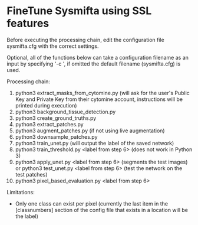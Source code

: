 # FineTune Sysmifta using SSL features

Before executing the processing chain, edit the configuration file sysmifta.cfg with the correct settings.

Optional, all of the functions below can take a configuration filename as an input by specifying '-c <filename>', if omitted the default filename (sysmifta.cfg) is used.

Processing chain:
1. python3 extract_masks_from_cytomine.py (will ask for the user's Public Key and Private Key from their cytomine account, instructions will be printed during execution)
2. python3 background_tissue_detection.py
3. python3 create_ground_truths.py
4. python3 extract_patches.py
5. python3 augment_patches.py (if not using live augmentation)
6. python3 downsample_patches.py
7. python3 train_unet.py (will output the label of the saved network)
8. python3 train_threshold.py <label from step 6> (does not work in Python 3)
9. python3 apply_unet.py <label from step 6> (segments the test images)
   or
   python3 test_unet.py <label from step 6> (test the network on the test patches)
10. python3 pixel_based_evaluation.py <label from step 6>


Limitations:
 - Only one class can exist per pixel (currently the last item in the [classnumbers] section of the config file that exists in a location will be the label)